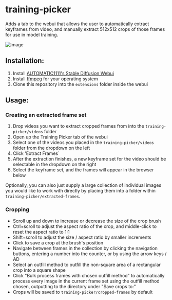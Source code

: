 # training-picker

Adds a tab to the webui that allows the user to automatically extract keyframes from video, and manually extract 512x512 crops of those frames for use in model training.

![image](https://user-images.githubusercontent.com/2313721/200236386-5fed34df-03e4-4ea6-a653-e1b60393afcd.png)

## Installation:

1. Install [AUTOMATIC1111's Stable Diffusion Webui](https://github.com/AUTOMATIC1111/stable-diffusion-webui)
2. Install [ffmpeg](https://ffmpeg.org/) for your operating system
3. Clone this repository into the `extensions` folder inside the webui

## Usage:

### Creating an extracted frame set

1. Drop videos you want to extract cropped frames from into the `training-picker/videos` folder
2. Open up the Training Picker tab of the webui
3. Select one of the videos you placed in the `training-picker/videos` folder from the dropdown on the left
4. Click 'Extract Frames`
5. After the extraction finishes, a new keyframe set for the video should be selectable in the dropdown on the right
6. Select the keyframe set, and the frames will appear in the browser below

Optionally, you can also just supply a large collection of individual images you would like to work with directly by placing them into a folder within `training-picker/extracted-frames`.

### Cropping

* Scroll up and down to increase or decrease the size of the crop brush
* Ctrl+scroll to adjust the aspect ratio of the crop, and middle-click to reset the aspect ratio to 1:1
* Shift+scroll to adjust the size / aspect ratio by smaller increments
* Click to save a crop at the brush's position
* Navigate between frames in the collection by clicking the navigation buttons, entering a number into the counter, or by using the arrow keys / AD
* Select an outfill method to outfill the non-square area of a rectangular crop into a square shape
* Click "Bulk process frames with chosen outfill method" to automatically process every image in the current frame set using the outfill method chosen, outputting to the directory under "Save crops to:"
* Crops will be saved to `training-picker/cropped-frames` by default
